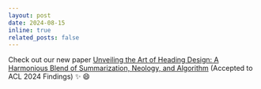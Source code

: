 ```yaml
---
layout: post
date: 2024-08-15
inline: true
related_posts: false
---
```


Check out our new paper [Unveiling the Art of Heading Design: A Harmonious Blend of Summarization, Neology, and Algorithm](https://aclanthology.org/2024.findings-acl.368/) (Accepted to ACL 2024 Findings) :sparkles: :smile: